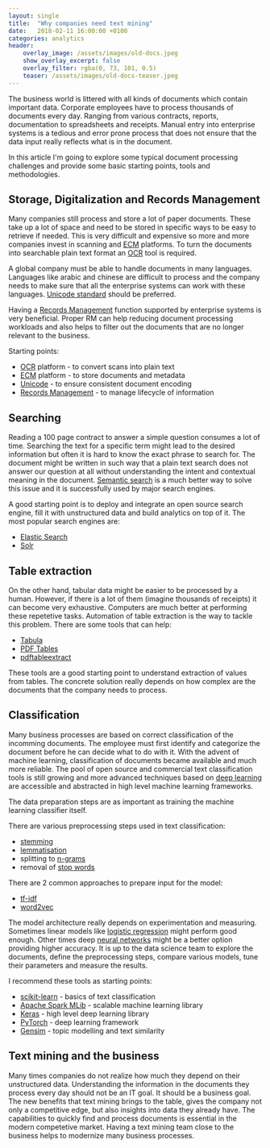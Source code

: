 ```yaml
---
layout: single
title:  "Why companies need text mining"
date:   2018-02-11 16:00:00 +0100
categories: analytics
header:
    overlay_image: /assets/images/old-docs.jpeg
    show_overlay_excerpt: false
    overlay_filter: rgba(0, 73, 101, 0.5)
    teaser: /assets/images/old-docs-teaser.jpeg
---
```


The business world is littered with all kinds of documents which contain important data. Corporate employees have to process thousands of documents every day. Ranging from various contracts, reports, documentation to spreadsheets and receipts. Manual entry into enterprise systems is a tedious and error prone process that does not ensure that the data input really reflects what is in the document.

In this article I'm going to explore some typical document processing challenges and provide some basic starting points, tools and methodologies.

## Storage, Digitalization and Records Management

Many companies still process and store a lot of paper documents. These take up a lot of space and need to be stored in specific ways to be easy to retrieve if needed. This is very difficult and expensive so more and more companies invest in scanning and [ECM](https://en.wikipedia.org/wiki/Enterprise_content_management) platforms.
To turn the documents into searchable plain text format an [OCR](https://en.wikipedia.org/wiki/Optical_character_recognition) tool is required.

A global company must be able to handle documents in many languages. Languages like arabic and chinese are difficult to process and the company needs to make sure that all the enterprise systems can work with these languages.
[Unicode standard](https://en.wikipedia.org/wiki/Unicode) should be preferred.

Having a [Records Management](https://en.wikipedia.org/wiki/Records_management) function supported by enterprise systems is very beneficial. Proper RM can help reducing document processing workloads and also helps to filter out the documents that are no longer relevant to the business. 

Starting points:
- [OCR](https://en.wikipedia.org/wiki/Optical_character_recognition) platform - to convert scans into plain text
- [ECM](https://en.wikipedia.org/wiki/Enterprise_content_management) platform - to store documents and metadata
- [Unicode](https://en.wikipedia.org/wiki/Unicode) - to ensure consistent document encoding
- [Records Management](https://en.wikipedia.org/wiki/Records_management) - to manage lifecycle of information


## Searching

Reading a 100 page contract to answer a simple question consumes a lot of time. Searching the text for a specific term might lead to the desired information but often it is hard to know the exact phrase to search for. The document might be written in such way that a plain text search does not answer our question at all without understanding the intent and contextual meaning in the document. [Semantic search](https://en.wikipedia.org/wiki/Semantic_search) is a much better way to solve this issue and it is successfully used by major search engines.

A good starting point is to deploy and integrate an open source search engine, fill it with unstructured data and build analytics on top of it. The most popular search engines are:
- [Elastic Search](https://www.elastic.co/)
- [Solr](http://lucene.apache.org/solr/) 


## Table extraction

On the other hand, tabular data might be easier to be processed by a human. However, if there is a lot of them (imagine thousands of receipts) it can become very exhaustive. Computers are much better at performing these repetetive tasks. Automation of table extraction is the way to tackle this problem. There are some tools that can help:
- [Tabula](http://tabula.technology/)
- [PDF Tables](https://pdftables.com/)
- [pdftableextract](https://github.com/WZBSocialScienceCenter/pdftabextract)

These tools are a good starting point to understand extraction of values from tables. The concrete solution really depends on how complex are the documents that the company needs to process.  


## Classification

Many business processes are based on correct classification of the incomming documents. The employee must first identify and categorize the document before he can decide what to do with it. With the advent of machine learning, classification of documents became available and much more reliable. The pool of open source and commercial text classification tools is still growing and more advanced techniques based on [deep learning](https://en.wikipedia.org/wiki/Deep_learning) are accessible and abstracted in high level machine learning frameworks.

The data preparation steps are as important as training the machine learning classifier itself.

There are various preprocessing steps used in text classification:
- [stemming](https://en.wikipedia.org/wiki/Stemming)
- [lemmatisation](https://en.wikipedia.org/wiki/Lemmatisation)
- splitting to [n-grams](https://en.wikipedia.org/wiki/N-gram)
- removal of [stop words](https://en.wikipedia.org/wiki/Stop_words)


There are 2 common approaches to prepare input for the model: 
- [tf-idf](https://en.wikipedia.org/wiki/Tf%E2%80%93idf)
- [word2vec](https://en.wikipedia.org/wiki/Word2vec)

The model architecture really depends on experimentation and measuring. Sometimes linear models like [logistic regression](https://en.wikipedia.org/wiki/Logistic_regression) might perform good enough. Other times deep [neural networks](https://en.wikipedia.org/wiki/Artificial_neural_network) might be a better option providing higher  accuracy. It is up to the data science team to explore the documents, define the preprocessing steps, compare various models, tune their parameters and measure the results. 

I recommend these tools as starting points:
- [scikit-learn](http://scikit-learn.org/stable/tutorial/text_analytics/working_with_text_data.html) - basics of text classification
- [Apache Spark MLib](https://spark.apache.org/mllib/) - scalable machine learning library
- [Keras](https://keras.io/) - high level deep learning library
- [PyTorch](http://pytorch.org/) - deep learning framework
- [Gensim](https://radimrehurek.com/gensim/) - topic modelling and text similarity

## Text mining and the business

Many times companies do not realize how much they depend on their unstructured data. Understanding the information in the documents they process every day should not be an IT goal. It should be a business goal. The new benefits that text mining brings to the table, gives the company not only a competitive edge, but also insights into data they already have. The capabilities to quickly find and process documents is essential in the modern competetive market.
Having a text mining team close to the business helps to modernize many business processes.


